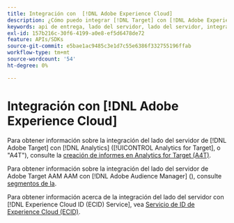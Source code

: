 ```yaml
---
title: Integración con  [!DNL Adobe Experience Cloud]
description: ¿Cómo puedo integrar [!DNL Target] con [!DNL Adobe Experience Cloud]?
keywords: api de entrega, lado del servidor, lado del servidor, integración, a4t
exl-id: 157b216c-30f6-4199-a0e8-ef5d6478de72
feature: APIs/SDKs
source-git-commit: e5bae1ac9485c3e1d7c55e6386f332755196ffab
workflow-type: tm+mt
source-wordcount: '54'
ht-degree: 0%

---
```


# Integración con [!DNL Adobe Experience Cloud]

Para obtener información sobre la integración del lado del servidor de [!DNL Adobe Target] con [!DNL Analytics] ([!UICONTROL Analytics for Target], o &quot;A4T&quot;), consulte la [creación de informes en Analytics for Target (A4T)](/help/dev/implement/server-side/sdk-guides/integration-with-experience-cloud/a4t-reporting.md).

Para obtener información sobre la integración del lado del servidor de Adobe Target AAM AAM con [!DNL Adobe Audience Manager] (), consulte [segmentos de la](/help/dev/implement/server-side/sdk-guides/integration-with-experience-cloud/aam-segments.md).

Para obtener información acerca de la integración del lado del servidor con [!DNL Experience Cloud ID (ECID) Service], vea [Servicio de ID de Experience Cloud (ECID)](/help/dev/implement/server-side/sdk-guides/integration-with-experience-cloud/ecid.md).
